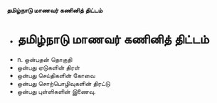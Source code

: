 **தமிழ்நாடு மாணவர் கணினித் திட்டம்**
- # தமிழ்நாடு மாணவர் கணினித் திட்டம்
- n. ஒன்பதன் தொகுதி
- ஒன்பது ஏடுகளின் திரள்
- ஒன்பது செய்திகளின் கோவை
- ஒன்பது சொற்பொழிவுகளின் திரட்டு
- ஒன்பது புள்ளிகளின் இணைவு.

